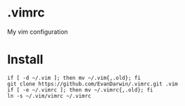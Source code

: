 .vimrc
======

My vim configuration


Install
=======
```
if [ -d ~/.vim ]; then mv ~/.vim{,.old}; fi
git clone https://github.com/EvanDarwin/.vimrc.git .vim
if [ -e ~/.vimrc ]; then mv ~/.vimrc{,.old}; fi
ln -s ~/.vim/vimrc ~/.vimrc
```
